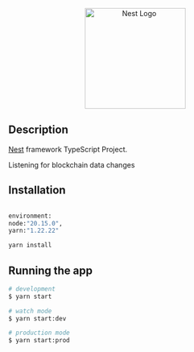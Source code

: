 <p align="center">
  <a href="http://nestjs.com/" target="blank"><img src="https://nestjs.com/img/logo-small.svg" width="200" alt="Nest Logo" /></a>
</p>

[circleci-image]: https://img.shields.io/circleci/build/github/nestjs/nest/master?token=abc123def456
[circleci-url]: https://circleci.com/gh/nestjs/nest

## Description

[Nest](https://github.com/nestjs/nest) framework TypeScript Project.

Listening for blockchain data changes

## Installation

```bash

environment:
node:"20.15.0",
yarn:"1.22.22"

yarn install

```

## Running the app

```bash
# development
$ yarn start

# watch mode
$ yarn start:dev

# production mode
$ yarn start:prod
```
